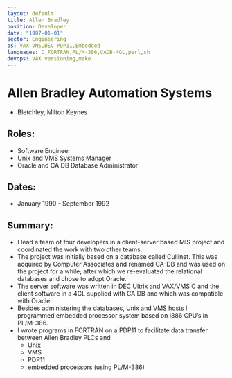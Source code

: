 ```yaml
---
layout: default
title: Allen Bradley
position: Developer
date: "1987-01-01"
sector: Engineering
os: VAX VMS,DEC PDP11,Embedded
languages: C,FORTRAN,PL/M-386,CADB-4GL,perl,sh
devops: VAX versioning,make
---
```

# Allen Bradley Automation Systems
- Bletchley, Milton Keynes

## Roles:		
- Software Engineer
- Unix and VMS Systems Manager
- Oracle and CA DB Database Administrator

## Dates: 	
- January 1990 - September 1992

## Summary:
-	I lead a team of four developers in a client-server based MIS project and coordinated the work with two other teams.
-	The project was initially based on a database called Cullinet. This was acquired by Computer Associates and renamed CA-DB and was used on the project for a while; after which we re-evaluated the relational databases and chose to adopt Oracle. 
-	The server software was written in DEC Ultrix and VAX/VMS C and the client software in a 4GL supplied with CA DB and which was compatible with Oracle.
-	Besides administering the databases, Unix and VMS hosts I programmed embedded processor system based on i386 CPU’s in PL/M-386. 
-	I wrote programs in FORTRAN on a PDP11 to facilitate data transfer between Allen Bradley PLCs and
	*	Unix
	*	VMS
	*	PDP11
	*	embedded processors (using PL/M-386)
